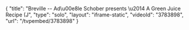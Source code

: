 {
    "title": "Breville -- Ad\u00e8le Schober presents \u2014 A Green Juice Recipe (J",
    "type": "solo",
    "layout": "iframe-static",
    "videoId": "3783898",
    "url": "\/tvpembed\/3783898"
}